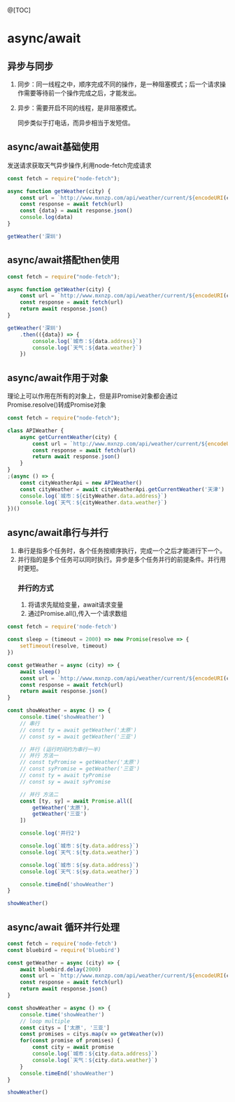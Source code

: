 @[TOC]
# async/await 
## 异步与同步
1. 同步：同一线程之中，顺序完成不同的操作，是一种阻塞模式；后一个请求操作需要等待前一个操作完成之后，才能发出。
2. 异步：需要开启不同的线程，是非阻塞模式。

    同步类似于打电话，而异步相当于发短信。
## async/await基础使用
发送请求获取天气异步操作,利用node-fetch完成请求
```javascript
const fetch = require("node-fetch");

async function getWeather(city) {
    const url = `http://www.mxnzp.com/api/weather/current/${encodeURI(city)}`;
    const response = await fetch(url)
    const {data} = await response.json()
    console.log(data)
}

getWeather('深圳')
```
## async/await搭配then使用
```javascript
const fetch = require("node-fetch");

async function getWeather(city) {
    const url = `http://www.mxnzp.com/api/weather/current/${encodeURI(city)}`;
    const response = await fetch(url)
    return await response.json()
}

getWeather('深圳')
    .then(({data}) => {
        console.log(`城市：${data.address}`)
        console.log(`天气：${data.weather}`)
    })
```
## async/await作用于对象
理论上可以作用在所有的对象上，但是非Promise对象都会通过Promise.resolve()转成Promise对象
```javascript
const fetch = require("node-fetch");

class APIWeather {
    async getCurrentWeather(city) {
        const url = `http://www.mxnzp.com/api/weather/current/${encodeURI(city)}`
        const response = await fetch(url)
        return await response.json()
    }
}
;(async () => {
    const cityWeatherApi = new APIWeather()
    const cityWeather = await cityWeatherApi.getCurrentWeather('天津')
    console.log(`城市：${cityWeather.data.address}`)
    console.log(`天气：${cityWeather.data.weather}`)
})()
```
## async/await串行与并行
1. 串行是指多个任务时，各个任务按顺序执行，完成一个之后才能进行下一个。
2. 并行指的是多个任务可以同时执行。异步是多个任务并行的前提条件。并行用时更短。
    ### 并行的方式
    1. 将请求先赋给变量，await请求变量
    2. 通过Promise.all(),传入一个请求数组
```javascript
const fetch = require('node-fetch')

const sleep = (timeout = 2000) => new Promise(resolve => {
    setTimeout(resolve, timeout)
})

const getWeather = async (city) => {
    await sleep()
    const url = `http://www.mxnzp.com/api/weather/current/${encodeURI(city)}`
    const response = await fetch(url)
    return await response.json()
}

const showWeather = async () => {
    console.time('showWeather')
    // 串行
    // const ty = await getWeather('太原')
    // const sy = await getWeather('三亚')

    // 并行 (运行时间约为串行一半)
    // 并行 方法一
    // const tyPromise = getWeather('太原')
    // const syPromise = getWeather('三亚')
    // const ty = await tyPromise
    // const sy = await syPromise

    // 并行 方法二
    const [ty, sy] = await Promise.all([
        getWeather('太原'),
        getWeather('三亚')
    ])

    console.log('并行2')

    console.log(`城市：${ty.data.address}`)
    console.log(`天气：${ty.data.weather}`)

    console.log(`城市：${sy.data.address}`)
    console.log(`天气：${sy.data.weather}`)

    console.timeEnd('showWeather')
}

showWeather()
```
## async/await 循环并行处理
```javascript
const fetch = require('node-fetch')
const bluebird = require('bluebird')

const getWeather = async (city) => {
    await bluebird.delay(2000)
    const url = `http://www.mxnzp.com/api/weather/current/${encodeURI(city)}`
    const response = await fetch(url)
    return await response.json()
}

const showWeather = async () => {
    console.time('showWeather')
    // loop multiple
    const citys = ['太原', '三亚']
    const promises = citys.map(v => getWeather(v))
    for(const promise of promises) {
        const city = await promise
        console.log(`城市：${city.data.address}`)
        console.log(`天气：${city.data.weather}`)
    }
    console.timeEnd('showWeather')
}

showWeather()
```

